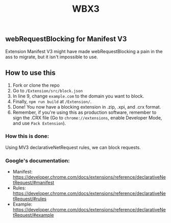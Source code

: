 <h1 align="center">WBX3</h1>
<br>

## webRequestBlocking for Manifest V3

Extension Manifest V3 might have made webRequestBlocking a pain in the ass to migrate, but it isn't impossible to use.

## How to use this
1. Fork or clone the repo
2. Go to `/Extension/src/block.json`
3. In line 9, change `example.com` to the domain you want to block.
4. Finally, `npm run build` at `/Extension/`.
5. Done! You now have a blocking extension in .zip, .xpi, and .crx format.
6. Remember, if you're using this as production software, remember to sign the .CRX file (Go to `chrome://extensions`, enable Developer Mode, and use `Pack Extension`).

### How this is done:
Using MV3 declarativeNetRequest rules, we can block requests.

### Google's documentation:
- Manifest: https://developer.chrome.com/docs/extensions/reference/declarativeNetRequest/#manifest
- Rules: https://developer.chrome.com/docs/extensions/reference/declarativeNetRequest/#rules
- Example: https://developer.chrome.com/docs/extensions/reference/declarativeNetRequest/#example